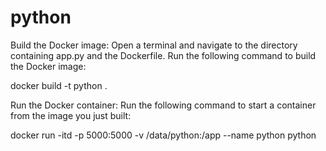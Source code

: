 # python

Build the Docker image: Open a terminal and navigate to the directory containing app.py and the Dockerfile. Run the following command to build the Docker image:

docker build -t python .

Run the Docker container: Run the following command to start a container from the image you just built:

docker run -itd -p 5000:5000 -v /data/python:/app --name python python

